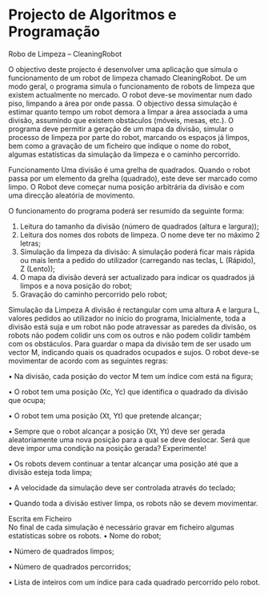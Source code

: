 # Projecto de Algoritmos e Programação
Robo de Limpeza – CleaningRobot

O objectivo deste projecto é desenvolver uma aplicação que simula o funcionamento de um robot de limpeza chamado CleaningRobot. De um modo geral, o programa simula o funcionamento de robots de limpeza que existem actualmente no mercado. O robot deve-se movimentar num dado piso, limpando a área por onde passa. O objectivo dessa simulação é estimar quanto tempo um robot demora a limpar a área associada a uma divisão, assumindo que existem obstáculos (móveis, mesas, etc.).
O programa deve permitir a geração de um mapa da divisão, simular o processo de limpeza por parte do robot, marcando os espaços já limpos, bem como a gravação de um ficheiro que indique o nome do robot, algumas estatísticas da simulação da limpeza e o caminho percorrido.

Funcionamento
Uma divisão é uma grelha de quadrados. Quando o robot passa por um elemento da grelha (quadrado), este deve ser marcado como limpo. O Robot deve começar numa posição arbitrária da divisão e com uma direcção aleatória de movimento.

O funcionamento do programa poderá ser resumido da seguinte forma:
1. Leitura do tamanho da divisão (número de quadrados (altura e largura));
2. Leitura dos nomes dos robots de limpeza. O nome deve ter no máximo 2 letras;
3. Simulação da limpeza da divisão: A simulação poderá ficar mais rápida ou mais lenta a pedido do utilizador (carregando nas teclas, L (Rápido), Z (Lento));
4. O mapa da divisão deverá ser actualizado para indicar os quadrados já limpos e a nova posição do robot;
5. Gravação do caminho percorrido pelo robot;

Simulação	da	Limpeza	
A divisão é rectangular com uma altura A e largura L, valores pedidos ao utilizador no início do programa, Inicialmente, toda a divisão está suja e um robot não pode atravessar as paredes da divisão, os robots não podem colidir uns com os outros e não podem colidir também com os obstáculos. Para guardar o mapa da divisão tem de ser usado um vector M, indicando quais os quadrados ocupados e sujos. O robot deve-se movimentar de acordo com as seguintes regras:

• Na divisão, cada posição do vector M tem um índice com está na figura;

• O robot tem uma posição (Xc, Yc) que identifica o quadrado da divisão que ocupa;

• O robot tem uma posição (Xt, Yt) que pretende alcançar;

• Sempre que o robot alcançar a posição (Xt, Yt) deve ser gerada aleatoriamente uma nova posição para a qual se deve deslocar. Será que deve impor uma condição na posição gerada? Experimente!

• Os robots devem continuar a tentar alcançar uma posição até que a divisão esteja toda limpa;

• A velocidade da simulação deve ser controlada através do teclado;

• Quando toda a divisão estiver limpa, os robots não se devem movimentar.


Escrita	em	Ficheiro	
No final de cada simulação é necessário gravar em ficheiro algumas estatísticas sobre os robots.
• Nome do robot;

• Número de quadrados limpos;

• Número de quadrados percorridos;

• Lista de inteiros com um índice para cada quadrado percorrido pelo robot.

